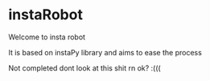 # instaRobot

Welcome to insta robot

It is based on instaPy library and aims to ease the process


Not completed dont look at this shit rn ok? :(((

